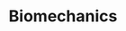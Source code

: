 ---
title: Biomechanics
menu:
  sidebar:
    name: Biomechanics
    identifier: Biomechanics
    parent: Study Sessions
    weight: 11000
---